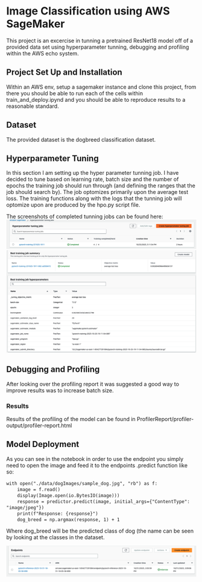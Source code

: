 # Image Classification using AWS SageMaker

This project is an excercise in tunning a pretrained ResNet18 model off of a provided data set using hyperparameter tunning, debugging and profiling within the AWS echo system.  

## Project Set Up and Installation
Within an AWS env, setup a sagemaker instance and clone this project, from there you should be able to run each of the cells within train_and_deploy.ipynd and you should be able to reproduce results to a reasonable standard.

## Dataset
The provided dataset is the dogbreed classification dataset.


## Hyperparameter Tuning
In this section I am setting up the hyper parameter tunning job. I have decided to tune based on learning rate, batch size and the number of epochs the training job should run through (and defining the ranges that the job should search by). The job optomizes primarily upon the average test loss. The training functions along with the logs that the tunning job will optomize upon are produced by the hpo.py script file.

The screenshots of completed tunning jobs can be found here:
![Tunning Job 1](completed-hyperparameter-tunning-job.png)
![Tunning Job 2](tunning-job-best-parameters.png)


## Debugging and Profiling
After looking over the profiling report it was suggested a good way to improve results was to increase batch size. 

### Results
Results of the profiling of the model can be found in ProfilerReport/profiler-output/profiler-report.html


## Model Deployment
As you can see in the notebook in order to use the endpoint you simply need to open the image and feed it to the endpoints .predict function like so:
```
with open("./data/dogImages/sample_dog.jpg", "rb") as f:
    image = f.read()
    display(Image.open(io.BytesIO(image)))
    response = predictor.predict(image, initial_args={"ContentType": "image/jpeg"})
    print(f"Response: {response}")
    dog_breed = np.argmax(response, 1) + 1
```
Where dog_breed will be the predicted class of dog (the name can be seen by looking at the classes in the dataset.

![Endpoint Deployment](endpoint-deployment.png)
